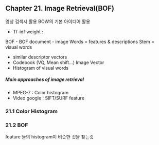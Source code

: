 ## Chapter 21. Image Retrieval(BOF)

영상 검색시 활용 
BOW의 기본 아이디어 활용 
* Tf-idf weight : 

BOF - BOF
document - image
Words = features & descriptions
Stem = visual words
* similar descriptor vectors
* Codebook (VQ, Mean shift…)
Image Vector
* Histogram of visual words

##### Main approaches of image retrieval
* MPEG-7 : Color histogram 
* Video google : SIFT/SURF feature

### 21.1 Color Histogram 

### 21.2 BOF
feature 들의 histogram이 비슷한 것을 찾는것


